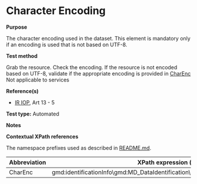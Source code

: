 
# Character Encoding

**Purpose**

The character encoding used in the dataset.
This element is mandatory only if an encoding is used that is not based on UTF-8.

**Test method**

Grab the resource. Check the encoding. If the resource is not encoded based on UTF-8, validate if the appropriate encoding is provided in [CharEnc](#CharEnc)
Not applicable to services

**Reference(s)**	 

* [IR IOP](./README.md#ref_IR_IOP), Art 13 - 5

**Test type:** Automated

**Notes**

**Contextual XPath references**

The namespace prefixes used as described in [README.md](./README.md#namespaces).

Abbreviation                                   |  XPath expression (relative to gmd:MD_Metadata)
-----------------------------------------------| -------------------------------------------------------------------------
<a name="CharEnc"></a> CharEnc | gmd:identificationInfo\gmd:MD_DataIdentification\gmd:characterSet\gmd:MD_CharacterSetCode@codeListValue
